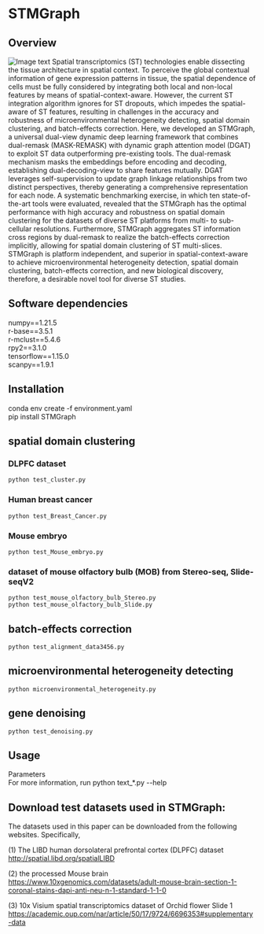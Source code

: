 # STMGraph

## Overview
 ![Image text](https://github.com/binbin-coder/SpatialG/blob/main/overview.jpg)
   Spatial transcriptomics (ST) technologies enable dissecting the tissue architecture in spatial context. To perceive the global contextual information of gene expression patterns in tissue, the spatial dependence of cells must be fully considered by integrating both local and non-local features by means of spatial-context-aware. However, the current ST integration algorithm ignores for ST dropouts, which impedes the spatial-aware of ST features, resulting in challenges in the accuracy and robustness of microenvironmental heterogeneity detecting, spatial domain clustering, and batch-effects correction. Here, we developed an STMGraph, a universal dual-view dynamic deep learning framework that combines dual-remask (MASK-REMASK) with dynamic graph attention model (DGAT) to exploit ST data outperforming pre-existing tools. The dual-remask mechanism masks the embeddings before encoding and decoding, establishing dual-decoding-view to share features mutually. DGAT leverages self-supervision to update graph linkage relationships from two distinct perspectives, thereby generating a comprehensive representation for each node. A systematic benchmarking exercise, in which ten state-of-the-art tools were evaluated, revealed that the STMGraph has the optimal performance with high accuracy and robustness on spatial domain clustering for the datasets of diverse ST platforms from multi- to sub-cellular resolutions. Furthermore, STMGraph aggregates ST information cross regions by dual-remask to realize the batch-effects correction implicitly, allowing for spatial domain clustering of ST multi-slices. STMGraph is platform independent, and superior in spatial-context-aware to achieve microenvironmental heterogeneity detection, spatial domain clustering, batch-effects correction, and new biological discovery, therefore, a desirable novel tool for diverse ST studies.

## Software dependencies
numpy==1.21.5  
r-base==3.5.1  
r-mclust==5.4.6  
rpy2==3.1.0  
tensorflow==1.15.0  
scanpy==1.9.1

## Installation
conda env create -f environment.yaml  
pip install STMGraph

## spatial domain clustering
### DLPFC dataset
```python test_cluster.py```
### Human breast cancer
```python test_Breast_Cancer.py```
### Mouse embryo
```python test_Mouse_embryo.py```
### dataset of mouse olfactory bulb (MOB) from Stereo-seq, Slide-seqV2
```python test_mouse_olfactory_bulb_Stereo.py```  
```python test_mouse_olfactory_bulb_Slide.py```  
## batch-effects correction
```python test_alignment_data3456.py```
## microenvironmental heterogeneity detecting
```python microenvironmental_heterogeneity.py```
## gene denoising
```python test_denoising.py```

## Usage
Parameters  
For more information, run python text_*.py --help

## Download test datasets used in STMGraph:
The datasets used in this paper can be downloaded from the following websites. Specifically,

(1) The LIBD human dorsolateral prefrontal cortex (DLPFC) dataset http://spatial.libd.org/spatialLIBD

(2) the processed Mouse brain https://www.10xgenomics.com/datasets/adult-mouse-brain-section-1-coronal-stains-dapi-anti-neu-n-1-standard-1-1-0

(3) 10x Visium spatial transcriptomics dataset of Orchid flower Slide 1 https://academic.oup.com/nar/article/50/17/9724/6696353#supplementary-data

